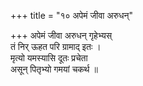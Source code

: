 +++
title = "१० अपेमं जीवा अरुधन्"

+++
अपेमं जीवा अरुधन् गृहेभ्यस्  
तं निर् ऊहत परि ग्रामाद् इतः ।  
मृत्यो यमस्यासि दूतः प्रचेता  
असून् पितृभ्यो गमयां चकर्थ ॥